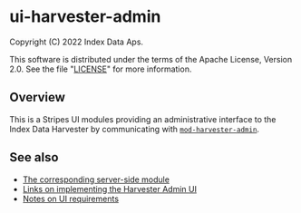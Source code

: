 # ui-harvester-admin

Copyright (C) 2022 Index Data Aps.

This software is distributed under the terms of the Apache License, Version 2.0. See the file "[LICENSE](LICENSE)" for more information.

## Overview

This is a Stripes UI modules providing an administrative interface to the Index Data Harvester by communicating with [`mod-harvester-admin`](https://github.com/indexdata/mod-harvester-admin).

## See also

* [The corresponding server-side module](https://github.com/indexdata/mod-harvester-admin)
* [Links on implementing the Harvester Admin UI](doc/links.md)
* [Notes on UI requirements](doc/ui.md)

